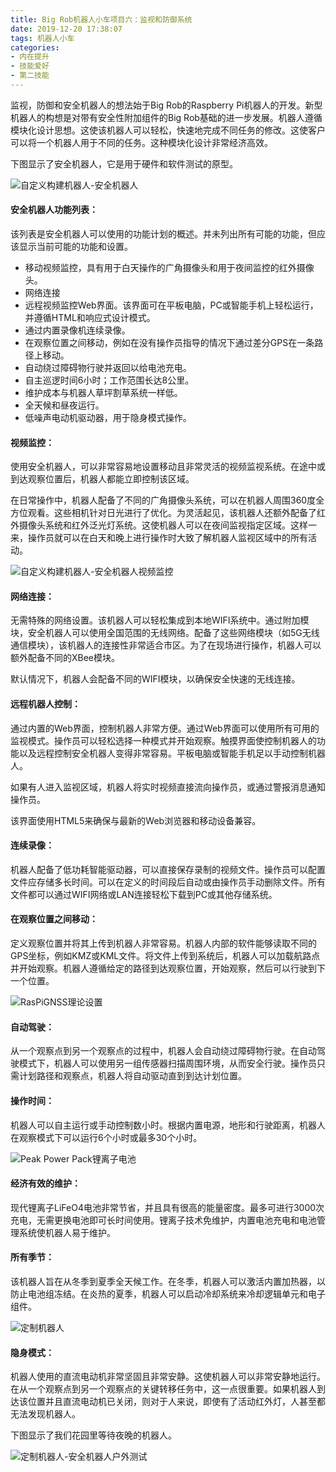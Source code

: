 ```yaml
---
title: Big Rob机器人小车项目六：监视和防御系统
date: 2019-12-20 17:38:07
tags: 机器人小车
categories: 
- 内在提升
- 技能爱好
- 第二技能
---
```

监视，防御和安全机器人的想法始于Big Rob的Raspberry Pi机器人的开发。新型机器人的构想是对带有安全性附加组件的Big Rob基础的进一步发展。机器人遵循模块化设计思想。这使该机器人可以轻松，快速地完成不同任务的修改。这使客户可以将一个机器人用于不同的任务。这种模块化设计非常经济高效。

下图显示了安全机器人，它是用于硬件和软件测试的原型。

![自定义构建机器人-安全机器人](http://yuntu88.oss-cn-beijing.aliyuncs.com/fromlocal/1242937438@qq.com/20191220/nApDwNtM7D.jpg)
<!-- more -->
#### 安全机器人功能列表：

该列表是安全机器人可以使用的功能计划的概述。并未列出所有可能的功能，但应该显示当前可能的功能和设置。

- 移动视频监控，具有用于白天操作的广角摄像头和用于夜间监控的红外摄像头。
- 网络连接
- 远程视频监控Web界面。该界面可在平板电脑，PC或智能手机上轻松运行，并遵循HTML和响应式设计模式。
- 通过内置录像机连续录像。
- 在观察位置之间移动，例如在没有操作员指导的情况下通过差分GPS在一条路径上移动。
- 自动绕过障碍物行驶并返回以给电池充电。
- 自主巡逻时间6小时；工作范围长达8公里。
- 维护成本与机器人草坪割草系统一样低。
- 全天候和昼夜运行。
- 低噪声电动机驱动器，用于隐身模式操作。

#### 视频监控：

使用安全机器人，可以非常容易地设置移动且非常灵活的视频监视系统。在途中或到达观察位置后，机器人都能立即控制该区域。

在日常操作中，机器人配备了不同的广角摄像头系统，可以在机器人周围360度全方位观看。这些相机针对日光进行了优化。为灵活起见，该机器人还额外配备了红外摄像头系统和红外泛光灯系统。这使机器人可以在夜间监视指定区域。这样一来，操作员就可以在白天和晚上进行操作时大致了解机器人监视区域中的所有活动。

![自定义构建机器人-安全机器人视频监控](http://yuntu88.oss-cn-beijing.aliyuncs.com/fromlocal/1242937438@qq.com/20191220/dWYxSNTHXi.jpg)


#### 网络连接：

无需特殊的网络设置。该机器人可以轻松集成到本地WIFI系统中。通过附加模块，安全机器人可以使用全国范围的无线网络。配备了这些网络模块（如5G无线通信模块），该机器人的连接性非常适合市区。为了在现场进行操作，机器人可以额外配备不同的XBee模块。

默认情况下，机器人会配备不同的WIFI模块，以确保安全快速的无线连接。

#### 远程机器人控制：

通过内置的Web界面，控制机器人非常方便。通过Web界面可以使用所有可用的监视模式。操作员可以轻松选择一种模式并开始观察。触摸界面使控制机器人的功能以及远程控制安全机器人变得非常容易。平板电脑或智能手机足以手动控制机器人。

如果有人进入监视区域，机器人将实时视频直接流向操作员，或通过警报消息通知操作员。

该界面使用HTML5来确保与最新的Web浏览器和移动设备兼容。

#### 连续录像：

机器人配备了低功耗智能驱动器，可以直接保存录制的视频文件。操作员可以配置文件应存储多长时间。可以在定义的时间段后自动或由操作员手动删除文件。所有文件都可以通过WIFI网络或LAN连接轻松下载到PC或其他存储系统。

#### 在观察位置之间移动：

定义观察位置并将其上传到机器人非常容易。机器人内部的软件能够读取不同的GPS坐标，例如KMZ或KML文件。将文件上传到系统后，机器人可以加载航路点并开始观察。机器人遵循给定的路径到达观察位置，开始观察，然后可以行驶到下一个位置。

![RasPiGNSS理论设置](http://yuntu88.oss-cn-beijing.aliyuncs.com/fromlocal/1242937438@qq.com/20191220/M3zfKD6mk5.jpg)


#### 自动驾驶：

从一个观察点到另一个观察点的过程中，机器人会自动绕过障碍物行驶。在自动驾驶模式下，机器人可以使用另一组传感器扫描周围环境，从而安全行驶。操作员只需计划路径和观察点，机器人将自动驱动直到到达计划位置。

#### 操作时间：

机器人可以自主运行或手动控制数小时。根据内置电源，地形和行驶距离，机器人在观察模式下可以运行6个小时或最多30个小时。

![Peak Power Pack锂离子电池](http://yuntu88.oss-cn-beijing.aliyuncs.com/fromlocal/1242937438@qq.com/20191220/kXdT5bWCif.jpg)


#### 经济有效的维护：

现代锂离子LiFeO4电池非常节省，并且具有很高的能量密度。最多可进行3000次充电，无需更换电池即可长时间使用。锂离子技术免维护，内置电池充电和电池管理系统使机器人易于维护。

#### 所有季节：

该机器人旨在从冬季到夏季全天候工作。在冬季，机器人可以激活内置加热器，以防止电池组冻结。在炎热的夏季，机器人可以启动冷却系统来冷却逻辑单元和电子组件。

![定制机器人](http://yuntu88.oss-cn-beijing.aliyuncs.com/fromlocal/1242937438@qq.com/20191220/J3G6GANWDt.jpg)

#### 隐身模式：

机器人使用的直流电动机非常坚固且非常安静。这使机器人可以非常安静地运行。在从一个观察点到另一个观察点的关键转移任务中，这一点很重要。如果机器人到达该位置并且直流电动机已关闭，则对于人来说，即使有了活动红外灯，人甚至都无法发现机器人。

下图显示了我们花园里等待夜晚的机器人。

![定制机器人-安全机器人户外测试](http://yuntu88.oss-cn-beijing.aliyuncs.com/fromlocal/1242937438@qq.com/20191220/zY3krTikfr.jpg)





